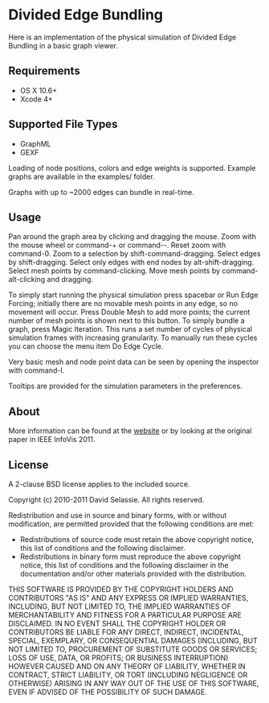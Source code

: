 Divided Edge Bundling
=====================
Here is an implementation of the physical simulation of Divided Edge Bundling in a basic graph viewer.

Requirements
------------
- OS X 10.6+
- Xcode 4+

Supported File Types
--------------------
- GraphML
- GEXF

Loading of node positions, colors and edge weights is supported. Example graphs are available in the examples/ folder.

Graphs with up to ~2000 edges can bundle in real-time.

Usage
-----
Pan around the graph area by clicking and dragging the mouse. Zoom with the mouse wheel or command-+ or command--. Reset zoom with command-0. Zoom to a selection by shift-command-dragging. Select edges by shift-dragging. Select only edges with end nodes by alt-shift-dragging. Select mesh points by command-clicking. Move mesh points by command-alt-clicking and dragging.

To simply start running the physical simulation press spacebar or Run Edge Forcing; initially there are no movable mesh points in any edge, so no movement will occur. Press Double Mesh to add more points; the current number of mesh points is shown next to this button.
To simply bundle a graph, press Magic Iteration. This runs a set number of cycles of physical simulation frames with increasing granularity. To manually run these cycles you can choose the menu item Do Edge Cycle.

Very basic mesh and node point data can be seen by opening the inspector with command-I.

Tooltips are provided for the simulation parameters in the preferences.

About
-----
More information can be found at the [website](http://selassid.github.com/DividedEdgeBundling) or by looking at the original paper in IEEE InfoVis 2011.

License
-------
A 2-clause BSD license applies to the included source.

Copyright (c) 2010-2011 David Selassie. All rights reserved.

Redistribution and use in source and binary forms, with or without modification, are permitted provided that the following conditions are met:

- Redistributions of source code must retain the above copyright notice, this list of conditions and the following disclaimer.
- Redistributions in binary form must reproduce the above copyright notice, this list of conditions and the following disclaimer in the documentation and/or other materials provided with the distribution.

THIS SOFTWARE IS PROVIDED BY THE COPYRIGHT HOLDERS AND CONTRIBUTORS "AS IS" AND ANY EXPRESS OR IMPLIED WARRANTIES, INCLUDING, BUT NOT LIMITED TO, THE IMPLIED WARRANTIES OF MERCHANTABILITY AND FITNESS FOR A PARTICULAR PURPOSE ARE DISCLAIMED. IN NO EVENT SHALL THE COPYRIGHT HOLDER OR CONTRIBUTORS BE LIABLE FOR ANY DIRECT, INDIRECT, INCIDENTAL, SPECIAL, EXEMPLARY, OR CONSEQUENTIAL DAMAGES (INCLUDING, BUT NOT LIMITED TO, PROCUREMENT OF SUBSTITUTE GOODS OR SERVICES; LOSS OF USE, DATA, OR PROFITS; OR BUSINESS INTERRUPTION) HOWEVER CAUSED AND ON ANY THEORY OF LIABILITY, WHETHER IN CONTRACT, STRICT LIABILITY, OR TORT (INCLUDING NEGLIGENCE OR OTHERWISE) ARISING IN ANY WAY OUT OF THE USE OF THIS SOFTWARE, EVEN IF ADVISED OF THE POSSIBILITY OF SUCH DAMAGE.

